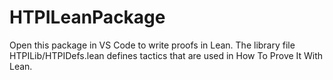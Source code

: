 # HTPILeanPackage

Open this package in VS Code to write proofs in Lean.  The library file HTPILib/HTPIDefs.lean defines tactics that are used in How To Prove It With Lean.
